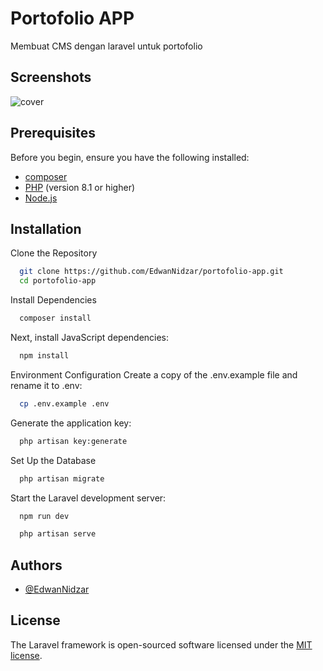 
# Portofolio APP

Membuat CMS dengan laravel untuk portofolio


## Screenshots

![cover](https://github.com/EdwanNidzar/portofolio-app/assets/56621669/601bf99b-f69c-4b22-a5fe-b7d927dea34f)

## Prerequisites

Before you begin, ensure you have the following installed:

- [composer](https://getcomposer.org/download/)
- [PHP](https://www.php.net/downloads) (version 8.1 or higher)
- [Node.js](https://nodejs.org/en/download/package-manager)
## Installation

Clone the Repository

```bash
  git clone https://github.com/EdwanNidzar/portofolio-app.git
  cd portofolio-app
```


Install Dependencies

```bash
  composer install
```

Next, install JavaScript dependencies:

```bash
  npm install
```

Environment Configuration
Create a copy of the .env.example file and rename it to .env:

```bash
  cp .env.example .env
```

Generate the application key:

```bash
  php artisan key:generate
```

Set Up the Database

```bash
  php artisan migrate
```

Start the Laravel development server:

```bash
  npm run dev
```

```bash
  php artisan serve
```



## Authors

- [@EdwanNidzar](https://github.com/EdwanNidzar)


## License

The Laravel framework is open-sourced software licensed under the [MIT license](https://opensource.org/licenses/MIT).

